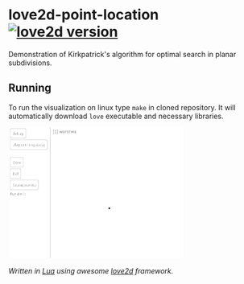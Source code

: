 # love2d-point-location [![love2d version](https://img.shields.io/badge/L%C3%96VE-11.3-27a9e0?labelColor=e74999)](https://love2d.org)
Demonstration of Kirkpatrick's algorithm for optimal search in planar subdivisions.

## Running
To run the visualization on linux type `make` in cloned repository.
It will automatically download `love` executable and necessary libraries.

![demonstration](demo.gif)

*Written in [Lua](https://www.lua.org/) using awesome [love2d](https://love2d.org/) framework.*
